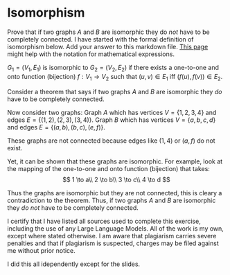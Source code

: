 # Isomorphism

Prove that if two graphs $A$ and $B$ are isomorphic they do *not* have to
be completely connected. I have started with the formal definition of
isomorphism below. Add your answer to this markdown file. [This
page](https://docs.github.com/en/get-started/writing-on-github/working-with-advanced-formatting/writing-mathematical-expressions)
might help with the notation for mathematical expressions.

$G_1=(V_1 , E_1)$ is isomorphic to $G_2 = (V_2, E_2)$ if there exists a
one-to-one and onto function (bijection) $f: V_1 \rightarrow V_2$ such that $(u,v)
\in E_1$ iff $(f(u),f(v)) \in E_2$.

Consider a theorem that says if two graphs $A$ and $B$ are isomorphic they *do* have to
be completely connected. 

Now consider two graphs:
Graph $A$ which  has vertices $V = \{1,2,3,4\}$ and edges $E = \{ (1,2), (2,3), (3,4)\}$.
Graph $B$ which  has vertices $V = \{a,b,c,d\}$ and edges $E = \{ (a,b), (b,c), (e,f)\}$.

These graphs are not connected because edges like $(1,4)$ or $(a, f)$ do not exist. 

Yet, it can be shown that these graphs are isomorphic. For example, look at the mapping of the one-to-one and onto function (bijection) that takes:
$$
1 \to a\\
2 \to b\\
3 \to c\\
4 \to d
$$

Thus the graphs are isomorphic but they are not connected, this is cleary a contradiction to the theorem. Thus, if two graphs $A$ and $B$ are isomorphic they *do not* have to
be completely connected.

I certify that I have listed all sources used to complete this exercise, including the use of any Large Language Models. All of the work is my own, except where stated otherwise. I am aware that plagiarism carries severe penalties and that if plagiarism is suspected, charges may be filed against me without prior notice. 

I did this all idependently except for the slides.
